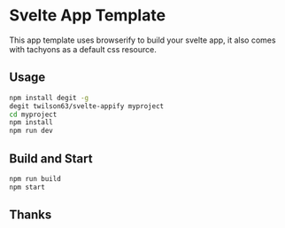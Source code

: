 # Svelte App Template

This app template uses browserify to build your svelte app, it also comes with tachyons as a default css resource.

## Usage

```sh
npm install degit -g
degit twilson63/svelte-appify myproject
cd myproject
npm install
npm run dev
```

## Build and Start

```sh
npm run build
npm start
```

## Thanks
